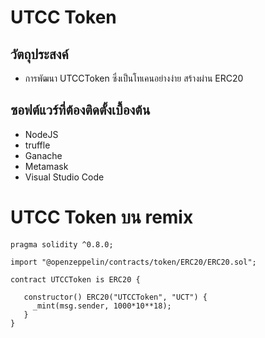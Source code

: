 # UTCC Token

## วัตถุประสงค์
- การพัฒนา UTCCToken ซึ่งเป็นโทเคนอย่างง่าย สร้างผ่าน ERC20

## ซอฟต์แวร์ที่ต้องติดตั้งเบื้องต้น
- NodeJS
- truffle
- Ganache
- Metamask
- Visual Studio Code

# UTCC Token บน remix
```
pragma solidity ^0.8.0;

import "@openzeppelin/contracts/token/ERC20/ERC20.sol";

contract UTCCToken is ERC20 {

   constructor() ERC20("UTCCToken", "UCT") {
     _mint(msg.sender, 1000*10**18);
   }
}
```

